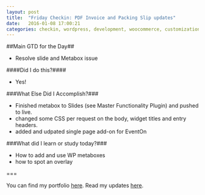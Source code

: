 ```yaml
---
layout: post
title:  "Friday Checkin: PDF Invoice and Packing Slip updates"
date:   2016-01-08 17:00:21
categories: checkin, wordpress, development, woocommerce, customization
---
```


##Main GTD for the Day##

- Resolve slide and Metabox issue

####Did I do this?####

- Yes!

###What Else Did I Accomplish?###

- Finished metabox to Slides (see Master Functionality Plugin) and pushed to live.
- changed some CSS per request on the body, widget titles and entry headers.
- added and udpated single page add-on for EventOn

###What did I learn or study today?###

- How to add and use WP metaboxes
- how to spot an overlay

===

You can find my portfolio [here][FPSportfolio].
Read my updates [here][n8finch].

[FPSportfolio]: http://finchproservices.com/portfolio
[n8finch]: http://n8finch.com
